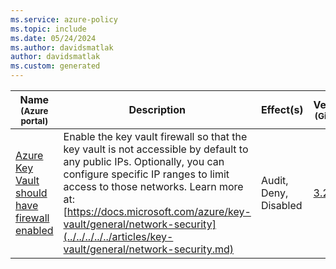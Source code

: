 ```yaml
---
ms.service: azure-policy
ms.topic: include
ms.date: 05/24/2024
ms.author: davidsmatlak
author: davidsmatlak
ms.custom: generated
---
```


|Name<br /><sub>(Azure portal)</sub> |Description |Effect(s) |Version<br /><sub>(GitHub)</sub> |
|---|---|---|---|
|[Azure Key Vault should have firewall enabled](https://portal.azure.com/#blade/Microsoft_Azure_Policy/PolicyDetailBlade/definitionId/%2Fproviders%2FMicrosoft.Authorization%2FpolicyDefinitions%2F55615ac9-af46-4a59-874e-391cc3dfb490) |Enable the key vault firewall so that the key vault is not accessible by default to any public IPs. Optionally, you can configure specific IP ranges to limit access to those networks. Learn more at: [https://docs.microsoft.com/azure/key-vault/general/network-security](../../../../../articles/key-vault/general/network-security.md) |Audit, Deny, Disabled |[3.2.1](https://github.com/Azure/azure-policy/blob/master/built-in-policies/policyDefinitions/Key%20Vault/FirewallEnabled_Audit.json) |
